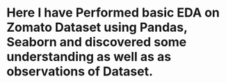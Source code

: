 # Here I have Performed basic EDA on  Zomato Dataset using Pandas, Seaborn and discovered some understanding as well as as observations of Dataset.
